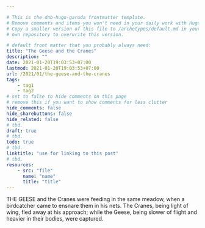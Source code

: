 ```yaml
---

# This is the dnb-hugo-garuda frontmatter template. 
# Remove comments and items you won't need in your daily work with Hugo.
# Copy a smaller version of this file to /archetypes/default.md in your
# own repository to overwrite this version.

# default front matter that you probably always need:
title: "The Geese and the Cranes"
description: ""
date: 2021-01-20T19:03:53+07:00
lastmod: 2021-01-20T19:03:53+07:00
url: /2021/01/the-geese-and-the-cranes
tags:
    - tag1
    - tag2
# set to false to hide comments on this page
# remove this if you want to show comments for less clutter
hide_comments: false
hide_sharebuttons: false
hide_related: false
# tbd.
draft: true
# tbd.
todo: true
# tbd.
linktitle: "use for linking to this post"
# tbd.
resources:
    - src: "file"
      name: "name"
      title: "title"
---
```

THE GEESE and the Cranes were feeding in the same meadow, when a birdcatcher came to ensnare them in his nets. The Cranes, being light of wing, fled away at his approach; while the Geese, being slower of flight and heavier in their bodies, were captured.


